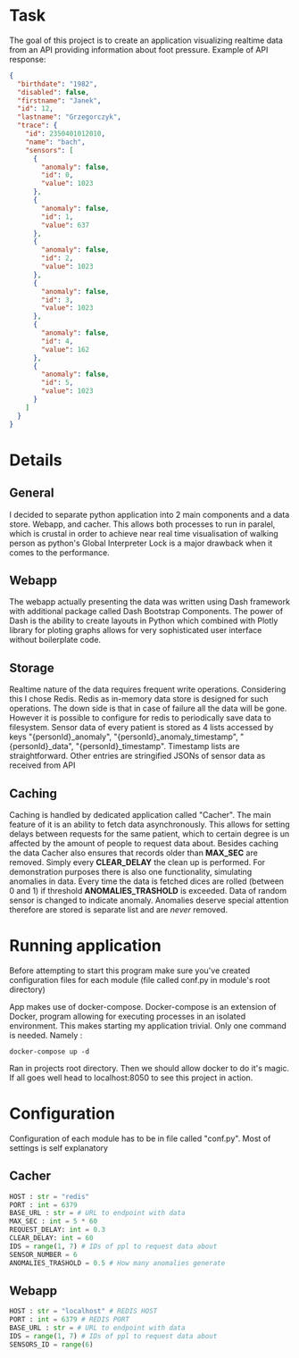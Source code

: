 # Task
The goal of this project is to create an application visualizing realtime data from an API providing information about foot pressure. Example of API response:
```json
{
  "birthdate": "1982",
  "disabled": false,
  "firstname": "Janek",
  "id": 12,
  "lastname": "Grzegorczyk",
  "trace": {
    "id": 2350401012010,
    "name": "bach",
    "sensors": [
      {
        "anomaly": false,
        "id": 0,
        "value": 1023
      },
      {
        "anomaly": false,
        "id": 1,
        "value": 637
      },
      {
        "anomaly": false,
        "id": 2,
        "value": 1023
      },
      {
        "anomaly": false,
        "id": 3,
        "value": 1023
      },
      {
        "anomaly": false,
        "id": 4,
        "value": 162
      },
      {
        "anomaly": false,
        "id": 5,
        "value": 1023
      }
    ]
  }
}
```

# Details

## General
I decided to separate python application into 2 main components and a data store. Webapp, and cacher. This allows both processes to run in paralel, which is crustal in order to achieve near real time visualisation of walking person as python's Global Interpreter Lock is a major drawback when it comes to the performance.

## Webapp
The webapp actually presenting the data was written using Dash framework with additional package called Dash Bootstrap Components. The power of Dash is the ability to create layouts in Python which combined with Plotly library for ploting graphs allows for very sophisticated user interface without boilerplate code.

## Storage
Realtime nature of the data requires frequent write operations. Considering this I chose Redis. Redis as in-memory data store is designed for such operations. The down side is that in case of failure all the data will be gone. However it is possible to configure for redis to periodically save data to filesystem. Sensor data of every patient is stored as 4 lists
accessed by keys "{personId}_anomaly", "{personId}_anomaly_timestamp", "{personId}_data", "{personId}_timestamp". Timestamp lists are straightforward. Other entries are stringified JSONs of sensor data as received from API

## Caching
Caching is handled by dedicated application called "Cacher". The main feature of it is an ability to fetch data asynchronously. This allows for setting delays between requests for the same patient, which to certain degree is un affected by the amount of people to request data about. Besides caching the data Cacher also ensures that records older than **MAX_SEC** are removed. Simply every **CLEAR_DELAY** the clean up is performed. For demonstration purposes there is also one functionality, simulating anomalies in data. Every time the data is fetched dices are rolled (between 0 and 1) if threshold **ANOMALIES_TRASHOLD** is exceeded. Data of random sensor is changed to indicate anomaly. Anomalies deserve special attention therefore are stored is separate list and are *never* removed.

# Running application

Before attempting to start this program make sure you've created configuration files for each module (file called conf.py in module's root directory)

App makes use of docker-compose. Docker-compose is an extension of Docker, program allowing for executing processes in an isolated environment. This makes starting my application trivial. Only one command is needed. Namely :
```shell
docker-compose up -d
```
Ran in projects root directory. Then we should allow docker to do it's magic. If all goes well head to localhost:8050 to see this project in action.

# Configuration
Configuration of each module has to be in file called "conf.py". Most of settings is self explanatory

## Cacher
```python
HOST : str = "redis"
PORT : int = 6379
BASE_URL : str = # URL to endpoint with data
MAX_SEC : int = 5 * 60
REQUEST_DELAY: int = 0.3
CLEAR_DELAY: int = 60
IDS = range(1, 7) # IDs of ppl to request data about
SENSOR_NUMBER = 6
ANOMALIES_TRASHOLD = 0.5 # How many anomalies generate
```

## Webapp
```python
HOST : str = "localhost" # REDIS HOST
PORT : int = 6379 # REDIS PORT
BASE_URL : str = # URL to endpoint with data
IDS = range(1, 7) # IDs of ppl to request data about
SENSORS_ID = range(6) 
```